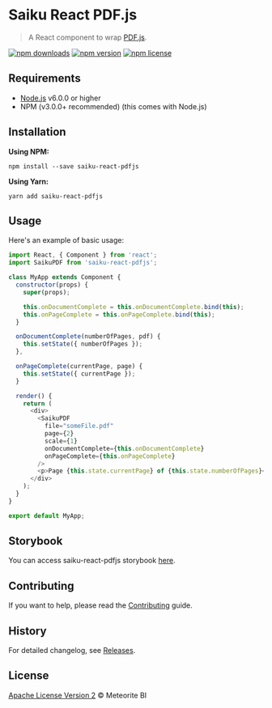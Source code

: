 # Saiku React PDF.js

> A React component to wrap [PDF.js](https://github.com/mozilla/pdf.js).

[![npm downloads](https://img.shields.io/npm/dt/saiku-react-pdfjs.svg?style=flat)](https://www.npmjs.com/package/saiku-react-pdfjs)
[![npm version](https://img.shields.io/npm/v/saiku-react-pdfjs.svg?style=flat)](https://www.npmjs.com/package/saiku-react-pdfjs)
[![npm license](https://img.shields.io/npm/l/saiku-react-pdfjs.svg?style=flat)](https://www.npmjs.com/package/saiku-react-pdfjs)

## Requirements

- [Node.js](https://nodejs.org/en/download/) v6.0.0 or higher
- NPM (v3.0.0+ recommended) (this comes with Node.js)

## Installation

**Using NPM:**

```console
npm install --save saiku-react-pdfjs
```

**Using Yarn:**

```console
yarn add saiku-react-pdfjs
```

## Usage

Here's an example of basic usage:

```js
import React, { Component } from 'react';
import SaikuPDF from 'saiku-react-pdfjs';

class MyApp extends Component {
  constructor(props) {
    super(props);

    this.onDocumentComplete = this.onDocumentComplete.bind(this);
    this.onPageComplete = this.onPageComplete.bind(this);
  }

  onDocumentComplete(numberOfPages, pdf) {
    this.setState({ numberOfPages });
  },

  onPageComplete(currentPage, page) {
    this.setState({ currentPage });
  }

  render() {
    return (
      <div>
        <SaikuPDF
          file="someFile.pdf"
          page={2}
          scale={1}
          onDocumentComplete={this.onDocumentComplete}
          onPageComplete={this.onPageComplete}
        />
        <p>Page {this.state.currentPage} of {this.state.numberOfPages}</p>
      </div>
    );
  }
}

export default MyApp;
```

## Storybook

You can access saiku-react-pdfjs storybook [here](http://osbi.github.io/saiku-react-pdfjs/).

## Contributing

If you want to help, please read the [Contributing](https://github.com/OSBI/saiku-react-pdfjs/blob/master/CONTRIBUTING.md) guide.

## History

For detailed changelog, see [Releases](https://github.com/OSBI/saiku-react-pdfjs/releases).

## License

[Apache License Version 2](https://github.com/OSBI/saiku-react-pdfjs/blob/master/LICENSE) © Meteorite BI
